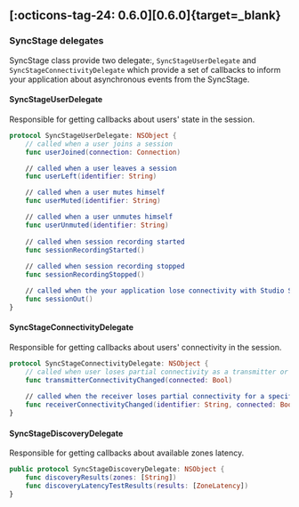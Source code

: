 ## [:octicons-tag-24: 0.6.0][0.6.0]{target=_blank}
[0.5.2]: https://github.com/opensesamemedia/SyncStageSwiftPackage/releases/tag/0.6.0


### SyncStage delegates
SyncStage class provide two delegate:, `SyncStageUserDelegate` and `SyncStageConnectivityDelegate` which provide a set of callbacks to inform your application about asynchronous events from the SyncStage.

#### SyncStageUserDelegate
Responsible for getting callbacks about users' state in the session.

```swift
protocol SyncStageUserDelegate: NSObject {
    // called when a user joins a session
    func userJoined(connection: Connection)

    // called when a user leaves a session
    func userLeft(identifier: String)

    // called when a user mutes himself
    func userMuted(identifier: String)

    // called when a user unmutes himself
    func userUnmuted(identifier: String)
    
    // called when session recording started
    func sessionRecordingStarted()
    
    // called when session recording stopped
    func sessionRecordingStopped()

    // called when the your application lose connectivity with Studio Server, after a while user will be dismissed from the session
    func sessionOut()
}
```

#### SyncStageConnectivityDelegate
Responsible for getting callbacks about users' connectivity in the session.

```swift
protocol SyncStageConnectivityDelegate: NSObject {
    // called when user loses partial connectivity as a transmitter or when get recover.
    func transmitterConnectivityChanged(connected: Bool)
    
    // called when the receiver loses partial connectivity for a specific user or when it recovers
    func receiverConnectivityChanged(identifier: String, connected: Bool)
}
```

#### SyncStageDiscoveryDelegate
Responsible for getting callbacks about available zones latency.

```swift
public protocol SyncStageDiscoveryDelegate: NSObject {
    func discoveryResults(zones: [String])
    func discoveryLatencyTestResults(results: [ZoneLatency])
}
```
